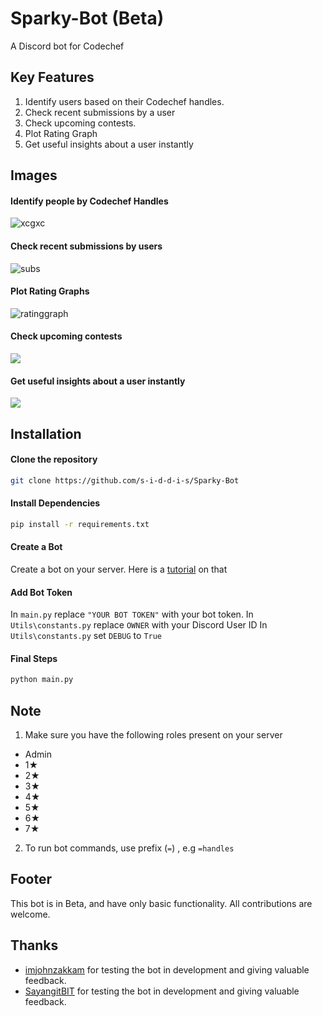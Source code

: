 # Sparky-Bot (Beta)

A Discord bot for Codechef

## Key Features
1. Identify users based on their Codechef handles.
2. Check recent submissions by a user
3. Check upcoming contests.
4. Plot Rating Graph
5. Get useful insights about a user instantly


## Images

#### Identify people by Codechef Handles
<img src="https://i.ibb.co/5xhYtBy/xcgxc.png" alt="xcgxc" border="0">

#### Check recent submissions by users
<img src="https://i.ibb.co/PGJqMnN/sss.png" alt="subs" border="0">

#### Plot Rating Graphs
<img src="https://i.ibb.co/SKkQVJz/ratinggraph.png" alt="ratinggraph" border="0">

#### Check upcoming contests
![](https://i.ibb.co/RCs7Js8/ss.png)

#### Get useful insights about a user instantly
![](https://i.ibb.co/23kzXBS/sssss.png)

## Installation

#### Clone the repository

```bash
git clone https://github.com/s-i-d-d-i-s/Sparky-Bot
```
#### Install Dependencies

```bash
pip install -r requirements.txt
```

#### Create a Bot

Create a bot on your server. Here is a [tutorial](https://github.com/reactiflux/discord-irc/wiki/Creating-a-discord-bot-&-getting-a-token) on that

#### Add Bot Token

In `main.py` replace  `"YOUR BOT TOKEN"` with your bot token.
In `Utils\constants.py` replace `OWNER` with your Discord User ID
In `Utils\constants.py` set `DEBUG` to `True`


#### Final Steps 

```bash
python main.py
```

## Note

1. Make sure you have the following roles present on your server
 - Admin
 - 1★
 - 2★
 - 3★
 - 4★
 - 5★
 - 6★
 - 7★
2. To run bot commands, use prefix (`=`) , e.g `=handles`

## Footer

This bot is in Beta, and have only basic functionality.
All contributions are welcome.

## Thanks

- [imjohnzakkam](https://github.com/imjohnzakkam) for testing the bot in development and giving valuable feedback.
- [SayangitBIT](https://github.com/SayangitBIT) for testing the bot in development and giving valuable feedback.
